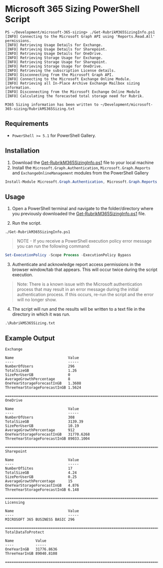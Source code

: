 # Microsoft 365 Sizing PowerShell Script


```
PS ~/Development/microsoft-365-sizing> ./Get-RubrikM365SizingInfo.ps1
[INFO] Connecting to the Microsoft Graph API using 'Reports.Read.All' permissions.
[INFO] Retrieving Usage Details for Exchange.
[INFO] Retrieving Usage Details for Sharepoint.                                                                           
[INFO] Retrieving Usage Details for OneDrive.                                                                             
[INFO] Retrieving Storage Usage for Exchange.                                                                             
[INFO] Retrieving Storage Usage for Sharepoint.                                                                           
[INFO] Retrieving Storage Usage for OneDrive.                                                                             
[INFO] Retrieving the subscription License details.                                                                       
[INFO] Disconnecting from the Microsoft Graph API.                                                                        
[INFO] Connecting to the Microsoft Exchange Online Module.                                                                
[INFO] Retrieving all In-Place Archive Exchange Mailbox sizing information.                                                                                                                                                            
[INFO] Disconnecting from the Microsoft Exchange Online Module
[INFO] Calculating the forecasted total storage need for Rubrik.     

M365 Sizing information has been written to ~/Development/microsoft-365-sizing/RubrikMS365Sizing.txt   
```

## Requirements

* `PowerShell >= 5.1` for PowerShell Gallery.



## Installation

1. Download the [Get-RubrikM365SizingInfo.ps1](https://github.com/rubrikinc/microsoft-365-sizing/blob/main/Get-RubrikM365SizingInfo.ps1) file to your local machine
2. Install the `Microsoft.Graph.Authentication`, `Microsoft.Graph.Reports` and `ExchangeOnlineManagement` modules from the PowerShell Gallery

```powershell
Install-Module Microsoft.Graph.Authentication, Microsoft.Graph.Reports, ExchangeOnlineManagement
```

## Usage

1. Open a PowerShell terminal and navigate to the folder/directory where you previously downloaded the [Get-RubrikM365SizingInfo.ps1](https://github.com/rubrikinc/microsoft-365-sizing/blob/main/Get-RubrikM365SizingInfo.ps1) file.

2. Run the script.

```
./Get-RubrikM365SizingInfo.ps1
```

> NOTE - If you receive a PowerShell execution policy error message you can run the following command:

```powershell
Set-ExecutionPolicy -Scope Process -ExecutionPolicy Bypass
```

3. Authenticate and acknowledge report access permissions in the browser window/tab that appears. This will occur twice during the script execution.

> Note: There is a known issue with the Microsoft authentication process that may result in an error message during the initial authentication process. If this occurs, re-run the script and the error will no longer show.

4. The script will run and the results will be written to a text file in the directory in which it was run.

```
.\RubrikMS365Sizing.txt
```

## Example Output

```
Exchange

Name                         Value
----                         -----
NumberOfUsers                296
TotalSizeGB                  1.26
SizePerUserGB                0
AverageGrowthPercentage      8
OneYearStorageForecastInGB   1.3608
ThreeYearStorageForecastInGB 1.5624

==========================================================================
OneDrive

Name                         Value
----                         -----
NumberOfUsers                308
TotalSizeGB                  3139.39
SizePerUserGB                10.19
AverageGrowthPercentage      912
OneYearStorageForecastInGB   31770.6268
ThreeYearStorageForecastInGB 89033.1004

==========================================================================
Sharepoint

Name                         Value
----                         -----
NumberOfSites                17
TotalSizeGB                  4.24
SizePerUserGB                0.25
AverageGrowthPercentage      15
OneYearStorageForecastInGB   4.876
ThreeYearStorageForecastInGB 6.148

==========================================================================
Licensing

Name                         Value
----                         -----
MICROSOFT 365 BUSINESS BASIC 296

==========================================================================
TotalDataToProtect

Name          Value
----          -----
OneYearInGB   31776.8636
ThreeYearInGB 89040.8108

==========================================================================
```
